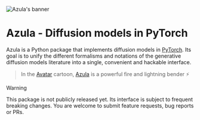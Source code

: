![Azula's banner](https://raw.githubusercontent.com/probabilists/azula/master/docs/images/banner.svg)

# Azula - Diffusion models in PyTorch

Azula is a Python package that implements diffusion models in [PyTorch](https://pytorch.org). Its goal is to unify the different formalisms and notations of the generative diffusion models literature into a single, convenient and hackable interface.

> In the [Avatar](https://wikipedia.org/wiki/Avatar:_The_Last_Airbender) cartoon, [Azula](https://wikipedia.org/wiki/Azula) is a powerful fire and lightning bender ⚡️

> [!WARNING]
> This package is not publicly released yet. Its interface is subject to frequent breaking changes. You are welcome to submit feature requests, bug reports or PRs.
